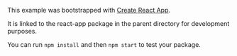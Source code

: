 This example was bootstrapped with [Create React App](https://github.com/facebook/create-react-app).

It is linked to the react-app package in the parent directory for development purposes.

You can run `npm install` and then `npm start` to test your package.
